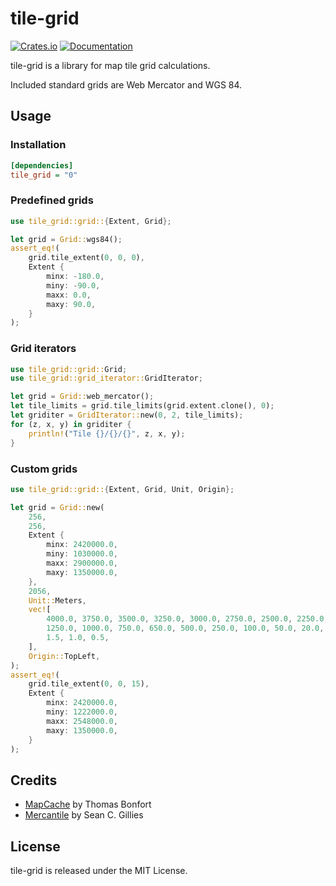 tile-grid
=========

[![Crates.io](https://img.shields.io/crates/v/tile-grid.svg?maxAge=2592000)](https://crates.io/crates/tile-grid)
[![Documentation](https://docs.rs/tile-grid/badge.svg)](https://docs.rs/tile-grid/)

tile-grid is a library for map tile grid calculations.

Included standard grids are Web Mercator and WGS 84.

Usage
-----

### Installation

```ini
[dependencies]
tile_grid = "0"
```

### Predefined grids

```rust
use tile_grid::grid::{Extent, Grid};

let grid = Grid::wgs84();
assert_eq!(
    grid.tile_extent(0, 0, 0),
    Extent {
        minx: -180.0,
        miny: -90.0,
        maxx: 0.0,
        maxy: 90.0,
    }
);
```

### Grid iterators

```rust
use tile_grid::grid::Grid;
use tile_grid::grid_iterator::GridIterator;

let grid = Grid::web_mercator();
let tile_limits = grid.tile_limits(grid.extent.clone(), 0);
let griditer = GridIterator::new(0, 2, tile_limits);
for (z, x, y) in griditer {
    println!("Tile {}/{}/{}", z, x, y);
}
```

### Custom grids

```rust
use tile_grid::grid::{Extent, Grid, Unit, Origin};

let grid = Grid::new(
    256,
    256,
    Extent {
        minx: 2420000.0,
        miny: 1030000.0,
        maxx: 2900000.0,
        maxy: 1350000.0,
    },
    2056,
    Unit::Meters,
    vec![
        4000.0, 3750.0, 3500.0, 3250.0, 3000.0, 2750.0, 2500.0, 2250.0, 2000.0, 1750.0, 1500.0,
        1250.0, 1000.0, 750.0, 650.0, 500.0, 250.0, 100.0, 50.0, 20.0, 10.0, 5.0, 2.5, 2.0,
        1.5, 1.0, 0.5,
    ],
    Origin::TopLeft,
);
assert_eq!(
    grid.tile_extent(0, 0, 15),
    Extent {
        minx: 2420000.0,
        miny: 1222000.0,
        maxx: 2548000.0,
        maxy: 1350000.0,
    }
);
```

Credits
-------

* [MapCache](https://mapserver.org/mapcache/) by Thomas Bonfort
* [Mercantile](https://github.com/mapbox/mercantile) by Sean C. Gillies


License
-------

tile-grid is released under the MIT License.
